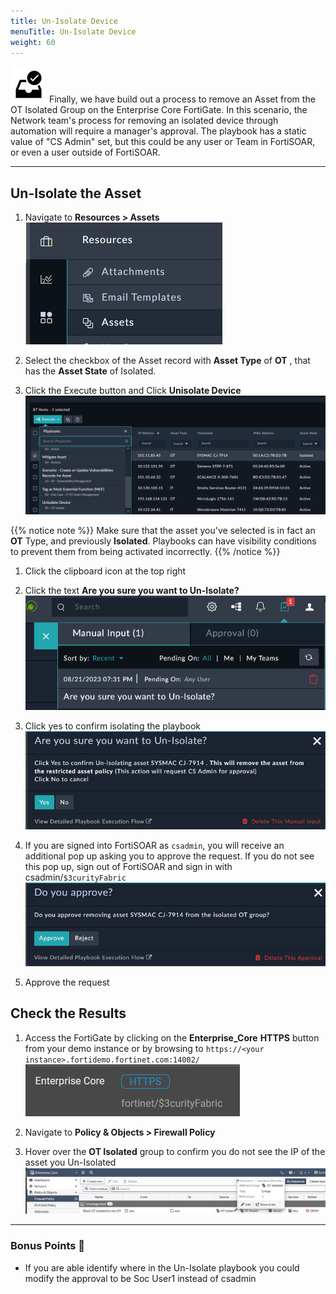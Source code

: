 ```yaml
---
title: Un-Isolate Device
menuTitle: Un-Isolate Device
weight: 60
---
```


![Check Box](check_box.svg)
Finally, we have build out a process to remove an Asset from the OT Isolated Group on the Enterprise Core FortiGate. In this scenario, the Network team's process for removing an isolated device through automation will require a manager's approval. The playbook has a static value of "CS Admin" set, but this could be any user or Team in FortiSOAR, or even a user outside of FortiSOAR.

---

## Un-Isolate the Asset

1. Navigate to **Resources > Assets**
![Assets](assets_nav.png)

1. Select the checkbox of the Asset record with **Asset Type** of **OT** , that has the **Asset State** of Isolated.
1. Click the Execute button and Click **Unisolate Device**
![UnIsolate Device](unisolate_asset.png)

{{% notice note %}}
Make sure that the asset you've selected is in fact an **OT** Type, and previously **Isolated**. Playbooks can have visibility conditions to prevent them from being activated incorrectly.
{{% /notice %}}

1. Click the clipboard icon at the top right
1. Click the text **Are you sure you want to Un-Isolate?**
![Manual Input Unisolate](manual_input_unisolate_1.png)
1. Click yes to confirm isolating the playbook
![Confirm un-isolate](manual_input_unisolate_2.png)

1. If you are signed into FortiSOAR as `csadmin`, you will receive an additional pop up asking you to approve the request. If you do not see this pop up, sign out of FortiSOAR and sign in with csadmin/```$3curityFabric```
![Approve Unisolate](manual_input_unisolate_3.png)

1. Approve the request

## Check the Results

1. Access the FortiGate by clicking on the **Enterprise_Core** **HTTPS** button from your demo instance or by browsing to `https://<your instance>.fortidemo.fortinet.com:14002/` ![HTTPS page](enterprise_core.png)

1. Navigate to **Policy & Objects > Firewall Policy**
1. Hover over the **OT Isolated** group to confirm you do not see the IP of the asset you Un-Isolated
![isolated_group](isolated_group_empty.png)

---

### Bonus Points :money_with_wings:

- If you are able identify where in the Un-Isolate playbook you could modify the approval to be Soc User1 instead of csadmin
